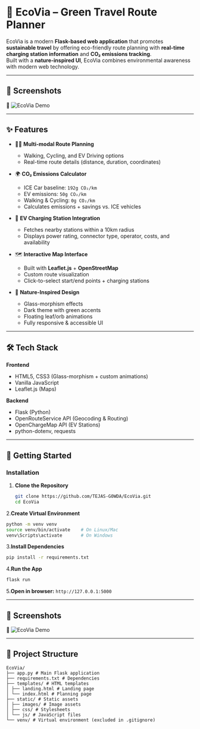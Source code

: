 # 🌿 EcoVia – Green Travel Route Planner  

EcoVia is a modern **Flask-based web application** that promotes **sustainable travel** by offering eco-friendly route planning with **real-time charging station information** and **CO₂ emissions tracking**.  
Built with a **nature-inspired UI**, EcoVia combines environmental awareness with modern web technology.  

---
## 📸 Screenshots

🌱 ![EcoVia Demo](static/images/favicon.svg)

---

## ✨ Features  

- 🚶‍♂️ **Multi-modal Route Planning**  
  - Walking, Cycling, and EV Driving options  
  - Real-time route details (distance, duration, coordinates)  

- 🌍 **CO₂ Emissions Calculator**  
  - ICE Car baseline: `192g CO₂/km`  
  - EV emissions: `50g CO₂/km`  
  - Walking & Cycling: `0g CO₂/km`  
  - Calculates emissions + savings vs. ICE vehicles  

- 🔋 **EV Charging Station Integration**  
  - Fetches nearby stations within a 10km radius  
  - Displays power rating, connector type, operator, costs, and availability  

- 🗺️ **Interactive Map Interface**  
  - Built with **Leaflet.js** + **OpenStreetMap**  
  - Custom route visualization  
  - Click-to-select start/end points + charging stations  

- 🎨 **Nature-Inspired Design**  
  - Glass-morphism effects  
  - Dark theme with green accents  
  - Floating leaf/orb animations  
  - Fully responsive & accessible UI  

---

## 🛠️ Tech Stack  

**Frontend**  
- HTML5, CSS3 (Glass-morphism + custom animations)  
- Vanilla JavaScript  
- Leaflet.js (Maps)  

**Backend**  
- Flask (Python)  
- OpenRouteService API (Geocoding & Routing)  
- OpenChargeMap API (EV Stations)  
- python-dotenv, requests  

---


## 🚀 Getting Started  
### Installation

1. **Clone the Repository**  
   ```bash
   git clone https://github.com/TEJAS-G0WDA/EcoVia.git
   cd EcoVia
   ```

2.**Create Virtual Environment**
  ```bash
  python -m venv venv
  source venv/bin/activate    # On Linux/Mac
  venv\Scripts\activate       # On Windows
  ```

3.**Install Dependencies**
  ```bash
  pip install -r requirements.txt
  ```
4.**Run the App**
```bash
flask run
```

5.**Open in browser:** `http://127.0.0.1:5000`

---

## 📸 Screenshots

🌱 ![EcoVia Demo](static/images/favicon.svg)


---

## 📂 Project Structure  
```
EcoVia/
├── app.py # Main Flask application
├── requirements.txt # Dependencies
├── templates/ # HTML templates
│ ├── landing.html # Landing page
│ └── index.html # Planning page
├── static/ # Static assets
│ ├── images/ # Image assets
│ ├── css/ # Stylesheets
│ └── js/ # JavaScript files
└── venv/ # Virtual environment (excluded in .gitignore)
```
